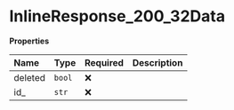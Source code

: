 # InlineResponse_200_32Data

**Properties**

| Name    | Type   | Required | Description |
| :------ | :----- | :------- | :---------- |
| deleted | `bool` | ❌       |             |
| id\_    | `str`  | ❌       |             |
